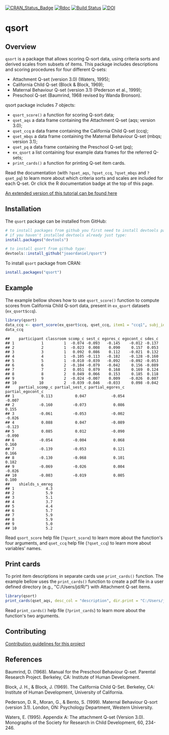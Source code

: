 <!-- README.md is generated from README.Rmd. Please edit that file -->
[![CRAN\_Status\_Badge](http://www.r-pkg.org/badges/version/qsort)](https://cran.r-project.org/package=qsort) [![Rdoc](http://www.rdocumentation.org/badges/version/qsort)](http://www.rdocumentation.org/packages/qsort) [![Build Status](https://travis-ci.org/joaordaniel/qsort.svg?branch=master)](https://travis-ci.org/joaordaniel/qsort) [![DOI](https://zenodo.org/badge/132877059.svg)](https://zenodo.org/badge/latestdoi/132877059)

qsort
=====

Overview
--------

`qsort` is a package that allows scoring Q-sort data, using criteria sorts and derived scales from subsets of items. This package includes descriptions and scoring procedures for four different Q-sets:

-   Attachment Q-set (version 3.0) (Waters, 1995);
-   California Child Q-set (Block & Block, 1969);
-   Maternal Behaviour Q-set (version 3.1) (Pederson et al., 1999);
-   Preschool Q-set (Baumrind, 1968 revised by Wanda Bronson).

qsort package includes 7 objects:

-   `qsort_score()` a function for scoring Q-sort data;
-   `qset_aqs` a data frame containing the Attachment Q-set (aqs; version 3.0);
-   `qset_ccq` a data frame containing the California Child Q-set (ccq);
-   `qset_mbqs` a data frame containing the Maternal Behaviour Q-set (mbqs; version 3.1);
-   `qset_pq` a data frame containing the Preschool Q-set (pq);
-   `ex_qsort` a list containing four example data frames for the referred Q-sets;
-   `print_cards()` a function for printing Q-set item cards.

Read the documentation (with `?qset_aqs`, `?qset_ccq`, `?qset_mbqs` and `?qset_pq`) to learn more about which criteria sorts and scales are included for each Q-set. Or click the R documentation badge at the top of this page.

[An extended version of this tutorial can be found here](vignettes/qsort-vignette.md)

Installation
------------

The `qsort` package can be installed from GitHub:

``` r
# to install packages from github you first need to install devtools package from CRAN.
# if you haven't installed devtools already just type:
install.packages("devtools")

# to install qsort from github type:
devtools::install_github("joaordaniel/qsort")
```

To install `qsort` package from CRAN:

``` r
install.packages("qsort")
```

Example
-------

The example bellow shows how to use `qsort_score()` function to compute scores from California Child Q-sort data, present in `ex_qsort` datasets (`ex_qsort$ccq`).

``` r
library(qsort)
data_ccq <- qsort_score(ex_qsort$ccq, qset_ccq, item1 = "ccq1", subj_id = "participant", group_id = "classroom", qsort_length = 100)
data_ccq
```

    ##    participant classroom scomp_c sest_c egores_c egocont_c sdes_c
    ## 1            1         1  -0.074 -0.093   -0.145    -0.012 -0.137
    ## 2            2         1  -0.023  0.008    0.090     0.157  0.053
    ## 3            3         1   0.092  0.086    0.112    -0.021  0.132
    ## 4            4         1  -0.105 -0.113   -0.182    -0.128 -0.160
    ## 5            5         1  -0.010 -0.039   -0.092    -0.092 -0.053
    ## 6            6         2  -0.104 -0.079   -0.042     0.156 -0.089
    ## 7            7         2   0.051  0.079    0.168     0.169  0.124
    ## 8            8         2   0.049  0.066    0.153     0.185  0.118
    ## 9            9         2  -0.024 -0.007    0.009    -0.026  0.007
    ## 10          10         2  -0.039 -0.046   -0.033     0.098 -0.042
    ##    partial_scomp_c partial_sest_c partial_egores_c partial_egocont_c
    ## 1            0.113          0.047           -0.054            -0.007
    ## 2           -0.160         -0.073            0.086             0.155
    ## 3           -0.061         -0.053           -0.002            -0.026
    ## 4            0.088          0.047           -0.089            -0.123
    ## 5            0.085          0.012           -0.090            -0.090
    ## 6           -0.054         -0.004            0.068             0.160
    ## 7           -0.139         -0.053            0.121             0.166
    ## 8           -0.130         -0.068            0.101             0.182
    ## 9           -0.069         -0.026            0.004            -0.026
    ## 10          -0.003         -0.019            0.005             0.100
    ##    shields_s_emreg
    ## 1              4.3
    ## 2              5.9
    ## 3              5.1
    ## 4              3.7
    ## 5              4.4
    ## 6              5.7
    ## 7              5.9
    ## 8              5.9
    ## 9              5.0
    ## 10             5.2

Read `qsort_score` help file (`?qsort_score`) to learn more about the function's four arguments, and `qset_ccq` help file (`?qset_ccq`) to learn more about variables' names.

Print cards
-----------

To print item descriptions in separate cards use `print_cards()` function. The example bellow uses the `print_cards()` function to create a pdf file in a user defined directory (e.g., "C:/Users/jd/R/") with Attachment Q-set items.

``` r
library(qsort)
print_cards(qset_aqs, desc_col = "description", dir.print = "C:/Users/jd/R/")
```

Read `print_cards()` help file (`?print_cards`) to learn more about the function's two arguments.

Contributing
------------

[Contribution guidelines for this project](.github/CONTRIBUTING.md)

References
----------

Baumrind, D. (1968). Manual for the Preschool Behaviour Q-set. Parental Research Project. Berkeley, CA: Institute of Human Development.

Block, J. H., & Block, J. (1969). The California Child Q-Set. Berkeley, CA: Institute of Human Development, University of California.

Pederson, D. R., Moran, G., & Bento, S. (1999). Maternal Behaviour Q-sort (version 3.1). London, ON: Psychology Department, Western University.

Waters, E. (1995). Appendix A: The attachment Q-set (Version 3.0). Monographs of the Society for Research in Child Development, 60, 234-246.
